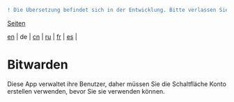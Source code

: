 ```diff
! Die Übersetzung befindet sich in der Entwicklung. Bitte verlassen Sie sich auf die englische Originalversion.
```

[Seiten](https://github.com/syncloud/docs/blob/master/de/index.md#seiten)

[en](https://github.com/syncloud/platform/wiki/Bitwarden) | 
de | 
[cn](https://github.com/syncloud/docs/blob/master/cn/content/Bitwarden.md) | 
[ru](https://github.com/syncloud/docs/blob/master/ru/content/Bitwarden.md) | 
[fr](https://github.com/syncloud/docs/blob/master/fr/content/Bitwarden.md) | 
[es](https://github.com/syncloud/docs/blob/master/es/content/Bitwarden.md) | 

# Bitwarden

Diese App verwaltet ihre Benutzer, daher müssen Sie die Schaltfläche Konto erstellen verwenden, bevor Sie sie verwenden können.
